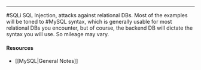 -- -
#SQLi
SQL Injection, attacks against relational DBs. Most of the examples will be toned to #MySQL syntax, which is generally usable for most relational DBs you encounter, but of course, the backend DB will dictate the syntax you will use. So mileage may vary. 
#### Resources
- [[MySQL|General Notes]]